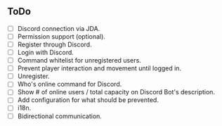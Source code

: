 ## ToDo
- [ ] Discord connection via JDA.
- [ ] Permission support (optional).
- [ ] Register through Discord.
- [ ] Login with Discord.
- [ ] Command whitelist for unregistered users.
- [ ] Prevent player interaction and movement until logged in.
- [ ] Unregister.
- [ ] Who's online command for Discord.
- [ ] Show # of online users / total capacity on Discord Bot's description.
- [ ] Add configuration for what should be prevented.
- [ ] i18n.
- [ ] Bidirectional communication.
